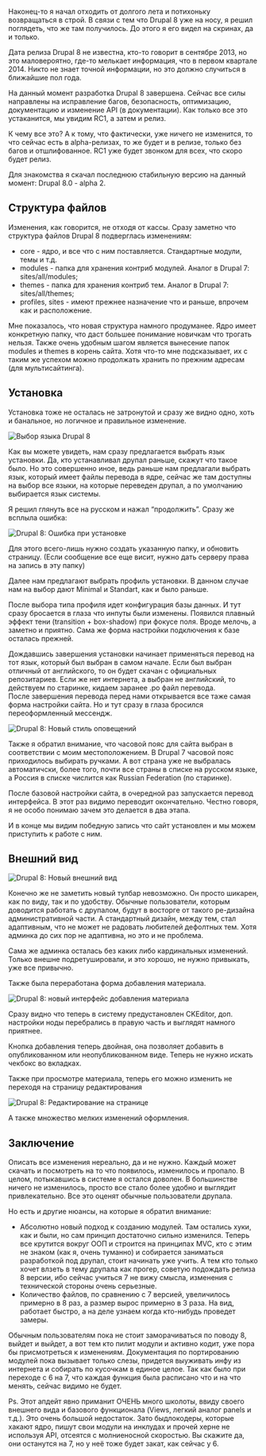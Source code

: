 Наконец-то я начал отходить от долгого лета и потихоньку возвращаться в строй. В
связи с тем что Drupal 8 уже на носу, я решил поглядеть, что же там получилось.
До этого я его видел на скринах, да и только.

Дата релиза Drupal 8 не известна, кто-то говорит в сентябре 2013, но это
маловероятно, где-то мелькает информация, что в первом квартале 2014. Никто не
знает точной информации, но это должно случиться в ближайшие пол года.

На данный момент разработка Drupal 8 завершена. Сейчас все силы направлены на
исправление багов, безопасность, оптимизацию, документацию и изменение API (в
документации). Как только все это устаканится, мы увидим RC1, а затем и релиз.

К чему все это? А к тому, что фактически, уже ничего не изменится, то что сейчас
есть в alpha-релизах, то же будет и в релизе, только без багов и отшлифованное.
RC1 уже будет звонком для всех, что скоро будет релиз.

Для знакомства я скачал последнюю стабильную версию на данный момент: Drupal
8.0 - alpha 2.

## Структура файлов

Изменения, как говорится, не отходя от кассы. Сразу заметно что структура файлов
Drupal 8 подверглась изменениям:

- core - ядро, и все что с ним поставляется. Стандартные модули, темы и т.д.
- modules - папка для хранения контриб модулей. Аналог в Drupal 7:
  sites/all/modules;
- themes - папка для хранения контриб тем. Аналог в Drupal 7: sites/all/themes;
- profiles, sites - имеют прежнее назначение что и раньше, впрочем как и
  расположение.

Мне показалось, что новая структура намного продуманее. Ядро имеет конкретную
папку, что даст большее понимание новичкам что трогать нельзя. Также очень
удобным шагом является вынесение папок modules и themes в корень сайта. Хотя
что-то мне подсказывает, их с таким же успехом можно продолжать хранить по
прежним адресам (для мультисайтинга).

## Установка

Установка тоже не осталась не затронутой и сразу же видно одно, хоть и
банальное, но логичное и правильное изменение.

![Выбор языка Drupal 8](image/1.png)

Как вы можете увидеть, нам сразу предлагается выбрать язык установки. Да, кто
устанавливал друпал раньше, скажут что такое было. Но это совершенно иное, ведь
раньше нам предлагали выбрать язык, который имеет файлы перевода в ядре, сейчас
же там доступны на выбор все языки, на которые переведен друпал, а по умолчанию
выбирается язык системы.

Я решил глянуть все на русском и нажал “продолжить”. Сразу же всплыла ошибка:

![Drupal 8: Ошибка при установке](image/2.png)

Для этого всего-лишь нужно создать указанную папку, и обновить страницу. (Если
сообщение все еще висит, нужно дать серверу права на запись в эту папку)

Далее нам предлагают выбрать профиль установки. В данном случае нам на выбор
дают Minimal и Standart, как и было раньше.

После выбора типа профиля идет конфигурация базы данных. И тут сразу бросается в
глаза что инпуты были изменены. Появился плавный эффект тени (transition +
box-shadow) при фокусе поля. Вроде мелочь, а заметно и приятно. Сама же форма
настройки подключения к базе осталась прежней.

Дождавшись завершения установки начинает применяться перевод на тот язык,
который был выбран в самом начале. Если был выбран отличный от английского, то
он будет скачан с официальных репозитариев. Если же нет интернета, а выбран не
английский, то действуем по старинке, кидаем заранее .po файл перевода.  
После завершения перевода перед нами открывается все таже самая форма настройки
сайта. Но и тут сразу в глаза бросился переоформленный мессендж.

![Drupal 8: Новый стиль оповещений](image/3.png)

Также я обратил внимание, что часовой пояс для сайта выбран в соответствии с
моим местоположением. В Drupal 7 часовой пояс приходилось выбирать ручками. А
вот страна уже не выбралась автоматичски, более того, почти все страны в списке
на русском языке, а Россия в списке числится как Russian Federation (по
старинке).

После базовой настройки сайта, в очередной раз запускается перевод интерфейса. В
этот раз видимо переводит окончательно. Честно говоря, я не особо понимаю зачем
это делается в два этапа.

И в конце мы видим победную запись что сайт установлен и мы можем приступить к
работе с ним.

## Внешний вид

![Drupal 8: Новый внешний вид](image/4.png)

Конечно же не заметить новый тулбар невозможно. Он просто шикарен, как по виду,
так и по удобству. Обычные пользователи, которым доводится работать с друпалом,
будут в восторге от такого ре-дизайна административной части. А стандартный
дизайн, между тем, стал адаптивным, что не может не радовать любителей дефолтных
тем. Хотя админка до сих пор не адаптивна, но это и не проблема.

Сама же админка осталась без каких либо кардинальных изменений. Только внешне
подретушировали, и это хорошо, не нужно привыкать, уже все привычно.

Также была переработана форма добавления материала.

![Drupal 8: новый интерфейс добавления материала](image/5.png)

Сразу видно что теперь в систему предустановлен CKEditor, доп. настройки ноды
перебрались в правую часть и выглядят намного приятнее.

Кнопка добавления теперь двойная, она позволяет добавить в опубликованном или
неопубликованном виде. Теперь не нужно искать чекбокс во вкладках.

Также при просмотре материала, теперь его можно изменить не переходя на страницу
редактирования

![Drupal 8: Редактирование на странице](image/6.png)

А также множество мелких изменений оформления.

## Заключение

Описать все изменения нереально, да и не нужно. Каждый может скачать и
посмотреть на то что появилось, изменилось и пропало. В целом, потыкавшись в
системе я остался доволен. В большинстве ничего не изменилось, просто все стало
более удобно и выглядит привлекательно. Все это оценят обычные пользователи
друпала.

Но есть и другие нюансы, на которые я обратил внимание:

- Абсолютно новый подход к созданию модулей. Там остались хуки, как и были, но
  сам принцип достаточно сильно изменился. Теперь все крутится вокруг ООП и
  строится на принципах MVC, кто с этим не знаком (как я, очень туманно) и
  собирается заниматься разработкой под друпал, стоит начинать уже учить. А тем
  кто только хочет влзеть в тему друпала как прогер, советую подождать релиза 8
  версии, ибо сейчас учиться 7 не вижу смысла, изменения с технической стороны
  очень серьезные.
- Количество файлов, по сравнению с 7 версией, увеличилось примерно в 8 раз, а
  размер вырос примерно в 3 раза. На вид, работает быстро, а на деле узнаем
  когда кто-нибудь проведет замеры.

Обычным пользователям пока не стоит заморачиваться по поводу 8, выйдет и выйдет,
а вот тем кто пилит модули и активно кодит, уже пора бы присмотреться к
изменениям. Документация по портированию модулей пока вызывает только слезы,
придется выуживать инфу из интернета и собирать по кусочкам в единое целое. Так
как было при переходе с 6 на 7, что каждая функция была расписано что и на что
менять, сейчас видимо не будет.

Ps. Этот апдейт явно приманит ОЧЕНЬ много школоты, ввиду своего внешнего вида и
базового функционала (Views, легкий аналог panels и т.д.). Это очень большой
недостаток. Зато быдлокодеры, которые хакают ядро, пишут свои модули на инклудах
и прочей херне не используя API, отсеятся с молниеносной скоростью. Вы скажите
да, они останутся на 7, но у неё тоже будет закат, как сейчас у 6.

